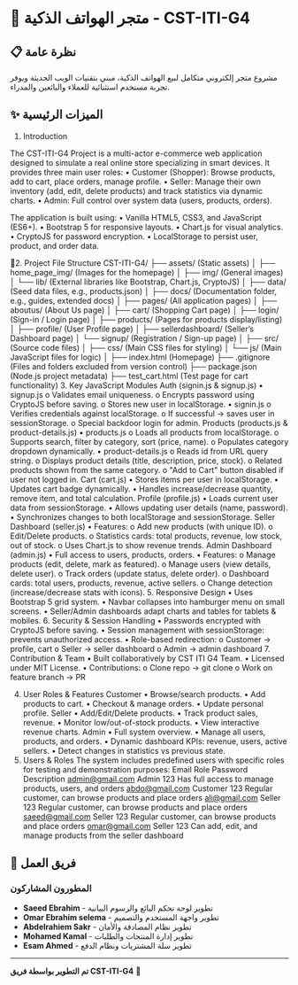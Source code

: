 # 📱 متجر الهواتف الذكية - CST-ITI-G4

## 📋 نظرة عامة

مشروع متجر إلكتروني متكامل لبيع الهواتف الذكية، مبني بتقنيات الويب الحديثة ويوفر تجربة مستخدم استثنائية للعملاء والبائعين والمدراء.

## ✨ الميزات الرئيسية

1. Introduction

The CST-ITI-G4 Project is a multi-actor e-commerce web application designed to simulate a real online store specializing in smart devices.
It provides three main user roles:
•	Customer (Shopper): Browse products, add to cart, place orders, manage profile.
•	Seller: Manage their own inventory (add, edit, delete products) and track statistics via dynamic charts.
•	Admin: Full control over system data (users, products, orders).

The application is built using:
•	Vanilla HTML5, CSS3, and JavaScript (ES6+).
•	Bootstrap 5 for responsive layouts.
•	Chart.js for visual analytics.
•	CryptoJS for password encryption.
•	LocalStorage to persist user, product, and order data.






📌2. Project File Structure
CST-ITI-G4/
├── assets/               (Static assets)
│   ├── home_page_img/    (Images for the homepage)
│   ├── img/              (General images)
│   └── lib/              (External libraries like Bootstrap, Chart.js, CryptoJS)
│
├── data/                 (Seed data files, e.g., products.json)
│
├── docs/                 (Documentation folder, e.g., guides, extended docs)
│
├── pages/                (All application pages)
│   ├── aboutus/          (About Us page)
│   ├── cart/             (Shopping Cart page)
│   ├── login/            (Sign-in / Login page)
│   ├── products/         (Pages for products display/listing)
│   ├── profile/          (User Profile page)
│   ├── sellerdashboard/  (Seller’s Dashboard page)
│   └── signup/           (Registration / Sign-up page)
│
├── src/                  (Source code files)
│   ├── css/              (Main CSS files for styling)
│   └── js/               (Main JavaScript files for logic)
│
├── index.html            (Homepage)
├── .gitignore            (Files and folders excluded from version control)
├── package.json          (Node.js project metadata)
├── test_cart.html        (Test page for cart functionality)
3. Key JavaScript Modules
Auth (signin.js & signup.js)
•	signup.js
o	Validates email uniqueness.
o	Encrypts password using CryptoJS before saving.
o	Stores new user in localStorage.
•	signin.js
o	Verifies credentials against localStorage.
o	If successful → saves user in sessionStorage.
o	Special backdoor login for admin.
Products (products.js & product-details.js)
•	products.js	
o	Loads all products from localStorage.
o	Supports search, filter by category, sort (price, name).
o	Populates category dropdown dynamically.
•	product-details.js
o	Reads id from URL query string.
o	Displays product details (title, description, price, stock).
o	Related products shown from the same category.
o	"Add to Cart" button disabled if user not logged in.
Cart (cart.js)
•	Stores items per user in localStorage.
•	Updates cart badge dynamically.
•	Handles increase/decrease quantity, remove item, and total calculation.
Profile (profile.js)
•	Loads current user data from sessionStorage.
•	Allows updating user details (name, password).
•	Synchronizes changes to both localStorage and sessionStorage.
Seller Dashboard (seller.js)
•	Features:
o	Add new products (with unique ID).
o	Edit/Delete products.
o	Statistics cards: total products, revenue, low stock, out of stock.
o	Uses Chart.js to show revenue trends.
Admin Dashboard (admin.js)
•	Full access to users, products, orders.
•	Features:
o	Manage products (edit, delete, mark as featured).
o	Manage users (view details, delete user).
o	Track orders (update status, delete order).
o	Dashboard cards: total users, products, revenue, active sellers.
o	Change detection (increase/decrease stats with icons).
5. Responsive Design
•	Uses Bootstrap 5 grid system.
•	Navbar collapses into hamburger menu on small screens.
•	Seller/Admin dashboards adapt charts and tables for tablets & mobiles.
6. Security & Session Handling
•	Passwords encrypted with CryptoJS before saving.
•	Session management with sessionStorage: prevents unauthorized access.
•	Role-based redirection:
o	Customer → profile, cart
o	Seller → seller dashboard
o	Admin → admin dashboard
7. Contribution & Team
•	Built collaboratively by CST ITI G4 Team.
•	Licensed under MIT License.
•	Contributions:
o	Clone repo → git clone 
o	Work on feature branch → PR

4. User Roles & Features
Customer
•	Browse/search products.
•	Add products to cart.
•	Checkout & manage orders.
•	Update personal profile.
Seller
•	Add/Edit/Delete products.
•	Track product sales, revenue.
•	Monitor low/out-of-stock products.
•	View interactive revenue charts.
Admin
•	Full system overview.
•	Manage all users, products, and orders.
•	Dynamic dashboard KPIs: revenue, users, active sellers.
•	Detect changes in statistics vs previous state.
3. Users & Roles
The system includes predefined users with specific roles for testing and demonstration purposes:
Email	Role	Password	Description
admin@gmail.com	Admin	123	Has full access to manage products, users, and orders
abdo@gmail.com	Customer	123	Regular customer, can browse products and place orders
ali@gmail.com	Seller	123	Regular customer, can browse products and place orders
saeed@gmail.com	Seller	123	Regular customer, can browse products and place orders
omar@gmail.com	Seller	123	Can add, edit, and manage products from the seller dashboard
## 👥 فريق العمل

### المطورون المشاركون

- **Saeed Ebrahim** - تطوير لوحة تحكم البائع والرسوم البيانية
- **Omar Ebrahim selema** - تطوير واجهة المستخدم والتصميم
- **Abdelrahiem Sakr** - تطوير نظام المصادقة والأمان
- **Mohamed Kamal** - تطوير إدارة المنتجات والطلبات
- **Esam Ahmed** - تطوير سلة المشتريات ونظام الدفع


---

**تم التطوير بواسطة فريق CST-ITI-G4** 🚀
